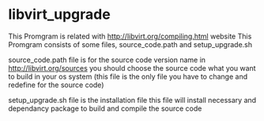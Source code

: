 libvirt_upgrade
===============
This Promgram is related with http://libvirt.org/compiling.html website
This Promgram consists of some files, source_code.path and setup_upgrade.sh

source_code.path file is for the source code version name in http://libvirt.org/sources
you should choose the source code what you want to build in your os system
(this file is the only file you have to change and redefine for the source code)

setup_upgrade.sh file is the installation file
this file will install necessary and dependancy package to build and compile the source code

